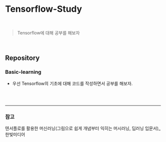 # Tensorflow-Study

<br/>

> Tensorflow에 대해 공부를 해보자



<br/>

## Repository

### Basic-learning

- 우선 Tensorflow의 기초에 대해 코드를 작성하면서 공부를 해보자.





<br/>

<br/>

-------------

### 참고

텐서플로를 활용한 머신러닝(그림으로 쉽게 개념부터 익히는 머시러닝, 딥러닝 입문서)_한빛미디어
